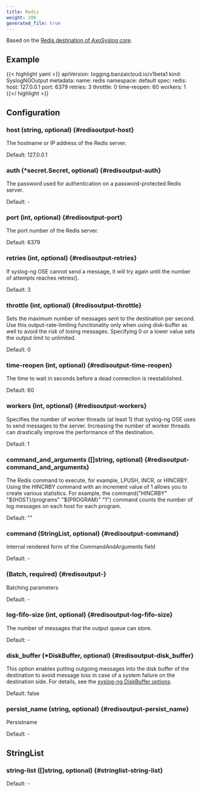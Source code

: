 ```yaml
---
title: Redis
weight: 200
generated_file: true
---
```


Based on the [Redis destination of AxoSyslog core](https://axoflow.com/docs/axosyslog-core/chapter-destinations/configuring-destinations-redis/).

## Example

{{< highlight yaml >}}
apiVersion: logging.banzaicloud.io/v1beta1
kind: SyslogNGOutput
metadata:
  name: redis
  namespace: default
spec:
  redis:
    host: 127.0.0.1
    port: 6379
    retries: 3
    throttle: 0
    time-reopen: 60
    workers: 1
 {{</ highlight >}}

## Configuration

### host (string, optional) {#redisoutput-host}

The hostname or IP address of the Redis server.  

Default:  127.0.0.1

### auth (*secret.Secret, optional) {#redisoutput-auth}

The password used for authentication on a password-protected Redis server. 

Default: -

### port (int, optional) {#redisoutput-port}

The port number of the Redis server.  

Default:  6379

### retries (int, optional) {#redisoutput-retries}

If syslog-ng OSE cannot send a message, it will try again until the number of attempts reaches retries().  

Default:  3

### throttle (int, optional) {#redisoutput-throttle}

Sets the maximum number of messages sent to the destination per second. Use this output-rate-limiting functionality only when using disk-buffer as well to avoid the risk of losing messages. Specifying 0 or a lower value sets the output limit to unlimited.  

Default:  0

### time-reopen (int, optional) {#redisoutput-time-reopen}

The time to wait in seconds before a dead connection is reestablished.  

Default:  60

### workers (int, optional) {#redisoutput-workers}

Specifies the number of worker threads (at least 1) that syslog-ng OSE uses to send messages to the server. Increasing the number of worker threads can drastically improve the performance of the destination.  

Default:  1

### command_and_arguments ([]string, optional) {#redisoutput-command_and_arguments}

The Redis command to execute, for example, LPUSH, INCR, or HINCRBY. Using the HINCRBY command with an increment value of 1 allows you to create various statistics. For example, the command("HINCRBY" "${HOST}/programs" "${PROGRAM}" "1") command counts the number of log messages on each host for each program.  

Default:  ""

### command (StringList, optional) {#redisoutput-command}

Internal rendered form of the CommandAndArguments field 

Default: -

###  (Batch, required) {#redisoutput-}

Batching parameters 

Default: -

### log-fifo-size (int, optional) {#redisoutput-log-fifo-size}

The number of messages that the output queue can store. 

Default: -

### disk_buffer (*DiskBuffer, optional) {#redisoutput-disk_buffer}

This option enables putting outgoing messages into the disk buffer of the destination to avoid message loss in case of a system failure on the destination side. For details, see the [syslog-ng DiskBuffer options](../disk_buffer/).  

Default:  false

### persist_name (string, optional) {#redisoutput-persist_name}

Persistname 

Default: -


## StringList

### string-list ([]string, optional) {#stringlist-string-list}

Default: -


